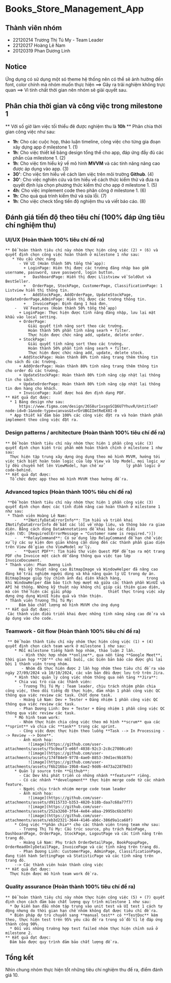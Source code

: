# Books_Store_Management_App
## Thành viên nhóm 
- 22120214	Trương Thị Tú My - Team Leader
- 22120217	Hoàng Lê Nam
- 20120319	Phan Dương Linh
## Notice
Ứng dụng có sử dụng một só theme hệ thống nên có thể sẽ ảnh hưởng đến font, color chính mà nhóm muốn thực hiện ==> Gây ra trãi nghiệm không trực quan ==> Vì tính chất thời gian nên nhóm sẽ giải quyết sau.
## Phân chia thời gian và công việc trong milestone 1
** Với số giờ làm việc tối thiểu đê được nghiệm thu là **10h**
** Phân chia thời gian công việc như sau:
  * **1h**: Cho các cuộc họp, thảo luận timeline, công việc cho từng gia đoạn xây dựng app ở milestone 1. (1)
  * **1h**: Cho việc thiết kế bảng design tổng thể cho app, đáp ứng đầy đủ các phần của milestone 1. (2)
  * **1h**: Cho việc tìm hiểu kỹ về mô hình **MVVM** và các tính năng nâng cao được áp dụng vào app. (3)
  * **30'**: Cho việc tìm hiểu về cách làm việc trên môi trường **Github**. (4)
  * **30'**: Cho việc nghiên cứu và tìm hiểu về cách thức kiểm thử và đưa ra quyết định lựa chọn phương thức kiểm thử cho app ở milestone 1. (5)
  * **4h**: Cho việc implement code theo phân công ở milestone 1. (6)
  * **1h**: Cho quá quá trình kiểm thử và sửa lỗi. (7)
  * **1h**: Cho việc check tổng tiến độ nghiệm thu và viết báo cáo. (8)
## Đánh giá tiến độ theo tiêu chí (100% đáp ứng tiêu chí nghiệm thu)
  ### UI/UX (Hoàn thành 100% tiêu chí đề ra)
    ** Để hoàn thành tiêu chí này nhóm thực hiện công việc (2) + (6) và quyết định chọn công việc hoàn thành ở milestone 1 như sau:  
       * Yêu cầu chức năng
          -	Về UI (Hoàn thành 50% tổng thể app): 
            + LoginPage: Hiẻn thị được các trường đăng nhập bao gồm username, password, save password, login button.
            +	DashboardPage: Hiển thị được Llistview về SoldOut và BestSeller.
            +	OrderPage, StockPage, CustomerPage, ClassificationPage: 1 Listview hiển thị thông tin.
            +	AddStockPage, AddOrderPage, UpdateStockPage, UpdateOrderPage,AdminPage: Hiẻn thị được các trường thông tin.
            +	InvoicePage: Định dạng 1 hoá đơn.
        -	Về Features (Hoàn thành 50% tổng thể app)
          +	LoginPage: Thực hiện được tính năng đăng nhập, lưu lại mật khẩu vào local setting. 
          +	OrderPage: 
              Giải quyết tính năng sort theo các trường.
              Hoàn thành 50% phần tính năng searh + filter.
              Thực hiện được chức năng add, update, delete order.
          + StockPage:
              Giải quyết tính năng sort theo các trường.
              Hoàn thành 50% phần tính năng searh + filter.
              Thực hiện được chức năng add, update, delete stock.
          +	AddStockPage: Hoàn thành 80% tính năng trang thêm thông tin cho sách đủ các trường.
          +	AddOrderPage: Hoàn thành 80% tính năng trang thêm thông tin cho order đủ các trường.
          +	UpdateStockPage: Hoàn thành 80% tính năng cập nhật lại thông tin cho sách.
          +	UpdateOrderPage: Hoàn thành 80% tính năng cập nhật lại thông tin đơn hàng cho khách.
          +	InvoicePage: Xuất được hoá đơn định dạng PDF.
    ** Kết quả đạt được:
      * 1 Bảng design như sau:
          https://www.figma.com/design/36S8ur1xsgoSCQ6U7YhuvR/Untitled?node-id=0-1&node-type=canvas&t=rDrUBGIImtReEX0I-0
      * App thiết kế đảm bảo 100% các công việc đặt ra và hoàn thành phần implement theo công việc đặt ra.
  ### Design patterns / architecture (Hoàn thành 100% tiêu chí đề ra)
    ** Để hoàn thành tiêu chí này nhóm thực hiện 1 phần công việc (3) quyết định chọn kiến trúc phần mềm hoàn thành chính ở milestone 1 như sau:  
      Thực hiện tập trung xây dựng ứng dụng theo mô hình MVVM, hướng tới việc tách biệt hoàn toàn logic của lớp View và lớp Model, mọi logic xử lý đều chuyển hết lên ViewModel, hạn chế xử          lý phần logic ở code-behind. 
    ** Kết quả đạt được:
      Tổ chức được app theo mô hình MVVM theo hướng đề ra.
  ### Advanced topics (Hoàn thành 100% tiêu chí đề ra)
     **Để hoàn thành tiêu chí này nhóm thực hiện 1 phần công việc (3) quyết định chọn được các tính điểm nâng cao hoàn thành ở milestone 1 như sau: 
     * Thành viên Hoàng Lê Nam: 
        -   **INotifyDataErrorInfo**: Tìm hiểu và triển khai INotifyDataErrorInfo để bắt các lỗi về nhập liệu, và thông báo ra giao diện. Bằng cách dùng DataAnnotations để khai báo các điều                 kiện (VD: [Required(ErrorMessage = "Customer name is required.")])
        -   **RelayCommand**: Có sử dụng lớp RelayCommand để hạn chế việc xử lý các sự kiện đơn giản không cần dùng đến các thành phần giao diện trên View để giao cho ViewModel xử lý.
        -   **Quest PDF**: Tìm hiểu thư viện Quest PDF để tạo ra một trang PDF cho Invoice một cách dễ dàng thông qua việc tạo lớp InvoiceDocument.
    * Thành viên: Phan Dương Linh
          Hai kỹ thuật nâng cao BitmapImage và WindowHelper đã nâng cao đáng kể trải nghiệm người dùng và khả năng quản lý UI trong dự án. BitmapImage giúp tùy chỉnh ảnh đại diện khách hàng,           trong khi WindowHelper đảm bảo tích hợp mượt mà giữa các thành phần WinUI và API hệ thống. Những kỹ thuật này không chỉ giúp cải thiện giao diện, mà còn thể hiện các giải pháp                thiết thực trong việc xây dựng ứng dụng WinUI hiệu quả và thân thiện.
    * Thành viên Trương Thị Tú My: 
          Đảm bảo chất lượng mô hình MVVM cho ứng dụng
    ** Kết quả đạt được: 
     Các thành viên điều triển khai được những tính năng năng cao để ra và áp dụng vào cho code.
  ### Teamwork - Git flow (Hoàn thành 100% tiêu chí đề ra)
     ** Để hoàn thành tiêu chí này nhóm thực hiện công việc (1) + (4) quyết định chọn cách team work ở milestone 1 như sau: 
        * Mỗi milestone tiếng hành họp nhóm, thảo luận 2 lần. 
           - Hình thức hợp nhóm **online**, qua nền tảng **Google Meet**, thời gian họp **20'** cho mỗi buổi, các biên bản báo cáo được ghi lại bởi 1 thành viên trong nhóm.
           - Nhóm đã thực hiện được 2 lần họp nhóm theo tiêu chí đề ra vào ngày 27/09/2024 và 10/10/2024, các văn bản đều được lưu trữ trên Jira.
        * Hình thức quản lý công việc nhóm thông qua nền tảng **Jira**:
        * Chia vai trò của các thành viên: 
          - Trương Thị Tú My : Team leader, chịu trách nhiệm phân chia công việc, theo dõi tiếng độ thực hiện, đảm nhận 1 phần công việc QC thông qua việc review các task. Chốt done task.
          - Hoàng Lê Nam: Dev + Tester + Đảng nhiệm 1 phần công việc QC thông qua việc review các task.
          - Phan Dương Linh: Dev + Tester + Đảng nhiệm 1 phần công việc QC thông qua việc review các task.
        * Mô hình team work:
          - Nhóm thực hiện chia công việc theo mô hình **scrum** qua các **sprint** và chia các **task** trong các sprint.
          - Công việc được thực hiện theo luồng **Task --> In Processing --> Review --> Done**.
          - Ảnh minh hoạ: 
              ![image](https://github.com/user-attachments/assets/f5c0eaf3-e66f-4038-92c3-2c8c27808ca9)
              ![image](https://github.com/user-attachments/assets/174f84e9-9778-4ae0-8853-39d1ec9b107b)
              ![image](https://github.com/user-attachments/assets/f6b216ba-19b8-4ae2-9dd6-4473a22870d3)
        * Quản lý source trên **Github**:
          - Các Dev khi phát triển có những nhánh **feature** riêng.
          - Có các nhánh **development** thực hiện merge code từ các nhánh feature.
          - Người chịu trách nhiệm merge code team leader
          - Ảnh minh hoạ:
              ![image](https://github.com/user-attachments/assets/d9115733-b353-4820-b18b-daa7c68a77f7)
              ![image](https://github.com/user-attachments/assets/252a3260-3f64-4e04-a8aa-2995bc6b3df9)
              ![image](https://github.com/user-attachments/assets/eb3d2321-3644-4146-ab6c-386d9a1ca68f)
        * Công việc **phân chia** cho các thành viên trong team như sau:
          - Trương Thị Tú My: Cấu trúc source, phụ trách MainPage, DashboardPage, OrderPage, StockPage, LogoutPage và các tính năng trên trang đó.
          - Hoàng Lê Nam: Phụ trách OrderDetailPage, BookPopupPage, OrderReadOnlyDetailPage, InvoicePage và các tính năng trên trang đó.
          - Phan Dương Linh: CustomerPage, AdminPage, ClassificationPage, đang tiến hành SettingPage và StatisticPage và các tính năng trên trang đó.
        --> Các thành viên hoàn thành công việc
    ** Kết quả đạt được: 
      Thực hiện được mô hình team work đề ra.
  ### Quality assurance (Hoàn thành 100% tiêu chí đề ra)
    ** Để hoàn thành tiêu chí này nhóm thực hiện công việc (5) + (7) quyết định chọn cách đảm bảo chất lượng quy trình milestone 1 như sau: 
      * Dự kiến ban đầu nhóm tập trung vào unit test và UI test 1 cách tự động nhưng do thời gian hạn chế nhóm không đạt được tiêu chí đề ra.
      * Biện pháp dự trù chuyển sang **manual test** có **TestDoc** kèm theo, thực hiện test trên 95% yêu cầu đề ra trong số đố tỉ lệ đáp ứng thành công 90%.
      * Đối với những trường hợp test failed nhóm thực hiện chỉnh sửa ở milestone 2.
    ** Kết quả đạt được: 
      Đảm bảo được quy trình đảm bảo chất lượng đề ra.
## Tổng kết
  Nhìn chung nhóm thực hiện tổt những tiêu chí nghiệm thu để ra, điểm đánh giá 10.
